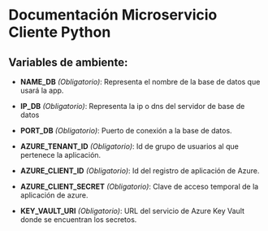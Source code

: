 # Documentación Microservicio Cliente Python

## Variables de ambiente: 

- **NAME_DB** *(Obligatorio)*: Representa el nombre de la base de datos que usará la app.

- **IP_DB** *(Obligatorio)*: Representa la ip o dns del servidor de base de datos

- **PORT_DB** *(Obligatorio)*: Puerto de conexión a la base de datos.

- **AZURE_TENANT_ID** *(Obligatorio)*: Id de grupo de usuarios al que pertenece la aplicación. 

- **AZURE_CLIENT_ID** *(Obligatorio)*: Id del registro de aplicación de Azure.

- **AZURE_CLIENT_SECRET** *(Obligatorio)*: Clave de acceso temporal de la aplicación de azure. 

- **KEY_VAULT_URI** *(Obligatorio)*: URL del servicio de Azure Key Vault donde se encuentran los secretos. 

